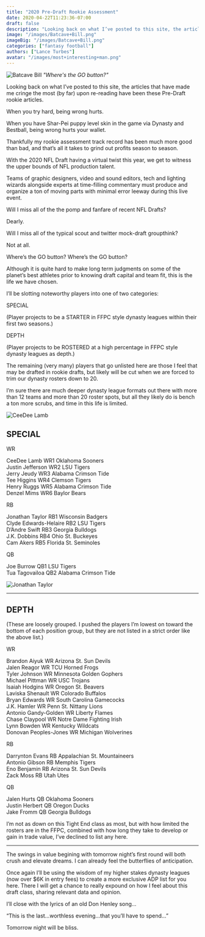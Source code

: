 ```yaml
---
title: "2020 Pre-Draft Rookie Assessment"
date: 2020-04-22T11:23:36-07:00
draft: false
description: "Looking back on what I’ve posted to this site, the articles that have made me cringe the most (by far) upon re-reading have been these Pre-Draft rookie articles. "
image: "/images/Batcave+Bill.png"
imageBig: "/images/Batcave+Bill.png"
categories: ["fantasy football"]
authors: ["Lance Turbes"]
avatar: "/images/most+interesting+man.png"
---
```


![Batcave Bill](/images/Batcave+Bill.png)
_"Where's the GO button?"_

Looking back on what I’ve posted to this site, the articles that have made me cringe the most (by far) upon re-reading have been these Pre-Draft rookie articles.

When you try hard, being wrong hurts.

When you have Shar-Pei puppy level skin in the game via Dynasty and Bestball, being wrong hurts your wallet.

Thankfully my rookie assessment track record has been much more good than bad, and that’s all it takes to grind out profits season to season.

With the 2020 NFL Draft having a virtual twist this year, we get to witness the upper bounds of NFL production talent.

Teams of graphic designers, video and sound editors, tech and lighting wizards alongside experts at time-filling commentary must produce and organize a ton of moving parts with minimal error leeway during this live event.

Will I miss all of the the pomp and fanfare of recent NFL Drafts?

Dearly.

Will I miss all of the typical scout and twitter mock-draft groupthink?

Not at all.

Where’s the GO button?
Where’s the GO button?

Although it is quite hard to make long term judgments on some of the planet’s best athletes prior to knowing draft capital and team fit, this is the life we have chosen.

I’ll be slotting noteworthy players into one of two categories:

SPECIAL

(Player projects to be a STARTER in FFPC style dynasty leagues within their first two seasons.)

DEPTH

(Player projects to be ROSTERED at a high percentage in FFPC style dynasty leagues as depth.)

The remaining (very many) players that go unlisted here are those I feel that may be drafted in rookie drafts, but likely will be cut when we are forced to trim our dynasty rosters down to 20.

I’m sure there are much deeper dynasty league formats out there with more than 12 teams and more than 20 roster spots, but all they likely do is bench a ton more scrubs, and time in this life is limited.

![CeeDee Lamb](/images/Ceedee+Lamb.jpg)

## SPECIAL

WR

CeeDee Lamb WR1 Oklahoma Sooners  
Justin Jefferson WR2 LSU Tigers  
Jerry Jeudy WR3 Alabama Crimson Tide  
Tee Higgins WR4 Clemson Tigers  
Henry Ruggs WR5 Alabama Crimson Tide  
Denzel Mims WR6 Baylor Bears

RB

Jonathan Taylor RB1 Wisconsin Badgers  
Clyde Edwards-Helaire RB2 LSU Tigers  
D’Andre Swift RB3 Georgia Bulldogs  
J.K. Dobbins RB4 Ohio St. Buckeyes  
Cam Akers RB5 Florida St. Seminoles

QB

Joe Burrow QB1 LSU Tigers  
Tua Tagovailoa QB2 Alabama Crimson Tide

![Jonathan Taylor](/images/Jonathan+Taylor.jpeg)

---

## DEPTH

(These are loosely grouped. I pushed the players I’m lowest on toward the bottom of each position group, but they are not listed in a strict order like the above list.)

WR

Brandon Aiyuk WR Arizona St. Sun Devils  
Jalen Reagor WR TCU Horned Frogs  
Tyler Johnson WR Minnesota Golden Gophers  
Michael Pittman WR USC Trojans  
Isaiah Hodgins WR Oregon St. Beavers  
Laviska Shenault WR Colorado Buffalos  
Bryan Edwards WR South Carolina Gamecocks  
J.K. Hamler WR Penn St. Nittany Lions  
Antonio Gandy-Golden WR Liberty Flames  
Chase Claypool WR Notre Dame Fighting Irish  
Lynn Bowden WR Kentucky Wildcats  
Donovan Peoples-Jones WR Michigan Wolverines

RB

Darrynton Evans RB Appalachian St. Mountaineers  
Antonio Gibson RB Memphis Tigers  
Eno Benjamin RB Arizona St. Sun Devils  
Zack Moss RB Utah Utes

QB

Jalen Hurts QB Oklahoma Sooners  
Justin Herbert QB Oregon Ducks  
Jake Fromm QB Georgia Bulldogs

I’m not as down on this Tight End class as most, but with how limited the rosters are in the FFPC, combined with how long they take to develop or gain in trade value, I’ve declined to list any here.

---

The swings in value begining with tomorrow night’s first round will both crush and elevate dreams. I can already feel the butterflies of anticipation.

Once again I’ll be using the wisdom of my higher stakes dynasty leagues (now over $6K in entry fees) to create a more exclusive ADP list for you here. There I will get a chance to really expound on how I feel about this draft class, sharing relevant data and opinion.

I’ll close with the lyrics of an old Don Henley song…

“This is the last…worthless evening…that you’ll have to spend…”

Tomorrow night will be bliss.
